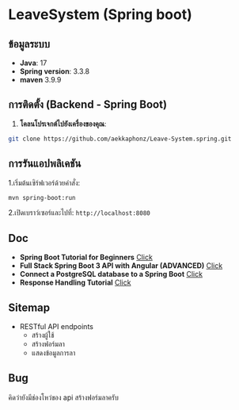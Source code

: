 # LeaveSystem (Spring boot)

## ข้อมูลระบบ
- **Java**: 17
- **Spring version**: 3.3.8
- **maven** 3.9.9

## การติดตั้ง (Backend - Spring Boot)

1. **โคลนโปรเจกต์ไปยังเครื่องของคุณ**:
```bash
git clone https://github.com/aekkaphonz/Leave-System.spring.git
```

## การรันแอปพลิเคชัน
1.เริ่มต้นเซิร์ฟเวอร์ด้วยคำสั่ง:
```bash
mvn spring-boot:run
```
2.เปิดเบราว์เซอร์และไปที่:
`http://localhost:8080`

## Doc
- **Spring Boot Tutorial for Beginners** [Click](https://youtu.be/UgX5lgv4uVM?si=6A4eJb__Ve87L9Xl)
- **Full Stack Spring Boot 3 API with Angular (ADVANCED)**
[Click](https://youtu.be/tX7t45m-4H8?si=JxLkRoTdJbv27QTa)
- **Connect a PostgreSQL database to a Spring Boot** [Click](https://youtu.be/ltvRsnka7Mo?si=qtXn54arwFPFnMfU)
- **Response Handling Tutorial** [Click](https://youtu.be/cI6VlGDLH5s?si=6FhIt3Ef7I6-97nz)

## Sitemap

- RESTful API endpoints
  - สร้างผู้ใช้
  - สร้างฟอร์มลา
  - แสดงข้อมูลการลา
## Bug
คิดว่ายังมีช่องโหว่ของ api สร้างฟอร์มลาครับ
